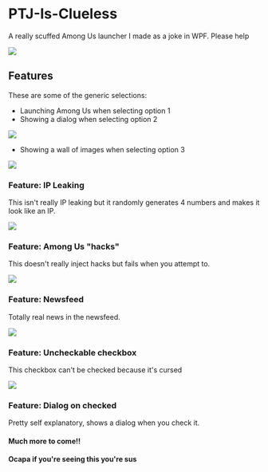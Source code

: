 # PTJ-Is-Clueless
A really scuffed Among Us launcher I made as a joke in WPF. Please help

![](https://cdn.discordapp.com/attachments/815433993893576764/926157038294278184/unknown.png)

## Features
These are some of the generic selections:
- Launching Among Us when selecting option 1
- Showing a dialog when selecting option 2

![](https://cdn.discordapp.com/attachments/815433993893576764/926157039598719047/unknown.png)
- Showing a wall of images when selecting option 3

![](https://cdn.discordapp.com/attachments/815433993893576764/926157039816814652/unknown.png)
### Feature: IP Leaking
This isn't really IP leaking but it randomly generates 4 numbers and makes it look like an IP.

![](https://cdn.discordapp.com/attachments/815433993893576764/926157038789218325/unknown.png)

### Feature: Among Us "hacks"
This doesn't really inject hacks but fails when you attempt to.

![](https://media.discordapp.net/attachments/815433993893576764/926196343649759232/unknown.png)

### Feature: Newsfeed
Totally real news in the newsfeed.

![](https://cdn.discordapp.com/attachments/815433993893576764/926207884331737158/unknown.png)

### Feature: Uncheckable checkbox
This checkbox can't be checked because it's cursed

![](https://cdn.discordapp.com/attachments/815433993893576764/926208145888522280/unknown.png)

### Feature: Dialog on checked
Pretty self explanatory, shows a dialog when you check it.

#### Much more to come!!

#### Ocapa if you're seeing this you're sus
